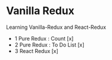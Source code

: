 # Vanilla Redux

Learning Vanilla-Redux and React-Redux

- 1 Pure Redux : Count [x]
- 2 Pure Redux : To Do List [x]
- 3 React Redux [x]
